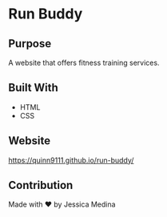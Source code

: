 # Run Buddy

## Purpose
A website that offers fitness training services.

## Built With
* HTML
* CSS

## Website
https://quinn9111.github.io/run-buddy/

## Contribution
Made with ❤️ by Jessica Medina
